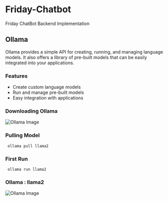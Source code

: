 # Friday-Chatbot

Friday ChatBot Backend Implementation

## Ollama

Ollama provides a simple API for creating, running, and managing language models. It also offers a library of pre-built models that can be easily integrated into your applications.

### Features
- Create custom language models
- Run and manage pre-built models
- Easy integration with applications


### Downloading Ollama
![Ollama Image](https://github.com/TheAppWizard/Friday-Chatbot/assets/70090469/0f6e463e-dc16-46df-928c-ea40f5ed90b3)

### Pulling Model 
```terminal
 ollama pull llama2
```


### First Run
```terminal
 ollama run llama2
```


### Ollama : llama2
![Ollama Image](https://github.com/TheAppWizard/Friday-Chatbot/assets/70090469/862ef660-ef32-4bf0-af72-98873b4138e8)



